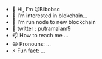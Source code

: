 - 👋 Hi, I’m @Bibobsc
- 👀 I’m interested in blokchain...
- 🌱 I’m run node to new blockchain
- 💞️ twitter : putramalam9
- 📫 How to reach me ...
- 😄 Pronouns: ...
- ⚡ Fun fact: ...

<!---
Bibobsc/Bibobsc is a ✨ special ✨ repository because its `README.md` (this file) appears on your GitHub profile.
You can click the Preview link to take a look at your changes.
--->
